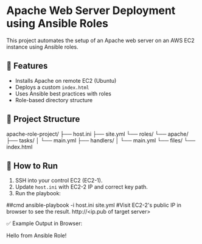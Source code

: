 # Apache Web Server Deployment using Ansible Roles

This project automates the setup of an Apache web server on an AWS EC2 instance using Ansible roles.

## 🚀 Features

- Installs Apache on remote EC2 (Ubuntu)
- Deploys a custom `index.html`
- Uses Ansible best practices with roles
- Role-based directory structure

## 📁 Project Structure

apache-role-project/
├── host.ini
├── site.yml
└── roles/
└── apache/
├── tasks/
│ └── main.yml
├── handlers/
│ └── main.yml
└── files/
└── index.html

## 🧪 How to Run

1. SSH into your control EC2 (EC2-1).
2. Update `host.ini` with EC2-2 IP and correct key path.
3. Run the playbook:

##cmd
ansible-playbook -i host.ini site.yml
#Visit EC2-2's public IP in browser to see the result.
http://<ip.pub of target server>

✅ Example Output in Browser:

Hello from Ansible Role!
